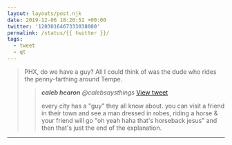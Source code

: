 ```yaml
---
layout: layouts/post.njk
date: 2019-12-06 18:20:51 +00:00
twitter: '1203016467333038080'
permalink: /status/{{ twitter }}/
tags: 
  - tweet
  - qt
---
```


> PHX, do we have a guy? All I could think of was the dude who rides the penny-farthing around Tempe. 
> 
> > <cite>**caleb hearon** @calebsaysthings</cite> [View tweet](https://twitter.com/calebsaysthings/status/1202670105748025344)
> > 
> > every city has a "guy" they all know about. you can visit a friend in their town and see a man dressed in robes, riding a horse & your friend will go "oh yeah haha that's horseback jesus" and then that's just the end of the explanation.

---
